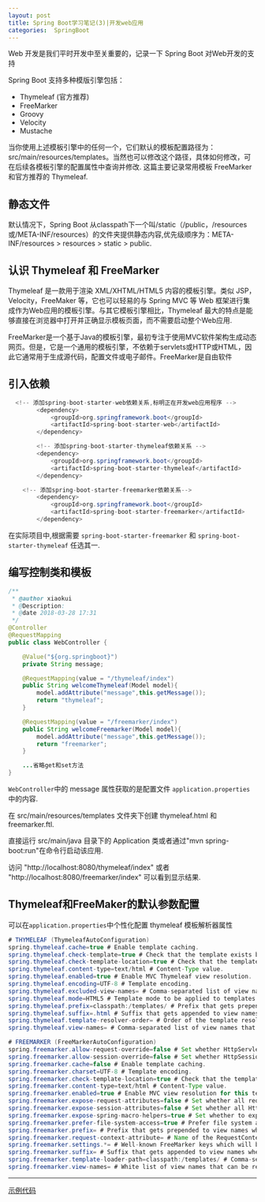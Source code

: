 ```yaml
---
layout: post
title: Spring Boot学习笔记(3)|开发web应用
categories:  SpringBoot
---
```


Web 开发是我们平时开发中至关重要的，记录一下 Spring Boot 对Web开发的支持

Spring Boot 支持多种模版引擎包括：
  - Thymeleaf (官方推荐)
  - FreeMarker
  - Groovy
  - Velocity
  - Mustache

当你使用上述模板引擎中的任何一个，它们默认的模板配置路径为：src/main/resources/templates。当然也可以修改这个路径，具体如何修改，可在后续各模板引擎的配置属性中查询并修改. 这篇主要记录常用模板 FreeMarker 和官方推荐的 Thymeleaf.

## 静态文件
默认情况下，Spring Boot 从classpath下一个叫/static（/public，/resources或/META-INF/resources）的文件夹提供静态内容,优先级顺序为：META-INF/resources > resources > static > public.

## 认识 Thymeleaf 和 FreeMarker
Thymeleaf 是一款用于渲染 XML/XHTML/HTML5 内容的模板引擎。类似 JSP，Velocity，FreeMaker 等，它也可以轻易的与 Spring MVC 等 Web 框架进行集成作为Web应用的模板引擎。与其它模板引擎相比，Thymeleaf 最大的特点是能够直接在浏览器中打开并正确显示模板页面，而不需要启动整个Web应用.

FreeMarker是一个基于Java的模板引擎，最初专注于使用MVC软件架构生成动态网页。但是，它是一个通用的模板引擎，不依赖于servlets或HTTP或HTML，因此它通常用于生成源代码，配置文件或电子邮件。FreeMarker是自由软件

## 引入依赖
```java
  <!-- 添加spring-boot-starter-web依赖关系,标明正在开发web应用程序 -->
		<dependency>
			<groupId>org.springframework.boot</groupId>
			<artifactId>spring-boot-starter-web</artifactId>
		</dependency>

		<!-- 添加spring-boot-starter-thymeleaf依赖关系 -->
		<dependency>
			<groupId>org.springframework.boot</groupId>
			<artifactId>spring-boot-starter-thymeleaf</artifactId>
		</dependency>

    <!-- 添加spring-boot-starter-freemarker依赖关系-->
		<dependency>
			<groupId>org.springframework.boot</groupId>
			<artifactId>spring-boot-starter-freemarker</artifactId>
		</dependency>    
```
在实际项目中,根据需要 ``spring-boot-starter-freemarker`` 和 ``spring-boot-starter-thymeleaf`` 任选其一.

## 编写控制类和模板
```java
/**
 * @author xiaokui
 * @Description:
 * @date 2018-03-28 17:31
 */
@Controller
@RequestMapping
public class WebController {

    @Value("${org.springboot}")
    private String message;

    @RequestMapping(value = "/thymeleaf/index")
    public String welcomeThymeleaf(Model model){
        model.addAttribute("message",this.getMessage());
        return "thymeleaf";
    }

    @RequestMapping(value = "/freemarker/index")
    public String welcomeFreemarker(Model model){
        model.addAttribute("message",this.getMessage());
        return "freemarker";
    }

    ...省略get和set方法
}
```
``WebController``中的 message 属性获取的是配置文件 ``application.properties``中的内容.

在 src/main/resources/templates 文件夹下创建 thymeleaf.html 和 freemarker.ftl.

直接运行 src/main/java 目录下的 Application 类或者通过"mvn spring-boot:run"在命令行启动该应用.

访问 "http://localhost:8080/thymeleaf/index" 或者 "http://localhost:8080/freemarker/index" 可以看到显示结果.

## Thymeleaf和FreeMaker的默认参数配置
可以在``application.properties``中个性化配置 thymeleaf 模板解析器属性
```java
# THYMELEAF (ThymeleafAutoConfiguration)
spring.thymeleaf.cache=true # Enable template caching.
spring.thymeleaf.check-template=true # Check that the template exists before rendering it.
spring.thymeleaf.check-template-location=true # Check that the templates location exists.
spring.thymeleaf.content-type=text/html # Content-Type value.
spring.thymeleaf.enabled=true # Enable MVC Thymeleaf view resolution.
spring.thymeleaf.encoding=UTF-8 # Template encoding.
spring.thymeleaf.excluded-view-names= # Comma-separated list of view names that should be excluded from resolution.
spring.thymeleaf.mode=HTML5 # Template mode to be applied to templates. See also StandardTemplateModeHandlers.
spring.thymeleaf.prefix=classpath:/templates/ # Prefix that gets prepended to view names when building a URL.
spring.thymeleaf.suffix=.html # Suffix that gets appended to view names when building a URL.
spring.thymeleaf.template-resolver-order= # Order of the template resolver in the chain.
spring.thymeleaf.view-names= # Comma-separated list of view names that can be resolved.

# FREEMARKER (FreeMarkerAutoConfiguration)
spring.freemarker.allow-request-override=false # Set whether HttpServletRequest attributes are allowed to override (hide) controller generated model attributes of the same name.
spring.freemarker.allow-session-override=false # Set whether HttpSession attributes are allowed to override (hide) controller generated model attributes of the same name.
spring.freemarker.cache=false # Enable template caching.
spring.freemarker.charset=UTF-8 # Template encoding.
spring.freemarker.check-template-location=true # Check that the templates location exists.
spring.freemarker.content-type=text/html # Content-Type value.
spring.freemarker.enabled=true # Enable MVC view resolution for this technology.
spring.freemarker.expose-request-attributes=false # Set whether all request attributes should be added to the model prior to merging with the template.
spring.freemarker.expose-session-attributes=false # Set whether all HttpSession attributes should be added to the model prior to merging with the template.
spring.freemarker.expose-spring-macro-helpers=true # Set whether to expose a RequestContext for use by Spring's macro library, under the name "springMacroRequestContext".
spring.freemarker.prefer-file-system-access=true # Prefer file system access for template loading. File system access enables hot detection of template changes.
spring.freemarker.prefix= # Prefix that gets prepended to view names when building a URL.
spring.freemarker.request-context-attribute= # Name of the RequestContext attribute for all views.
spring.freemarker.settings.*= # Well-known FreeMarker keys which will be passed to FreeMarker's Configuration.
spring.freemarker.suffix= # Suffix that gets appended to view names when building a URL.
spring.freemarker.template-loader-path=classpath:/templates/ # Comma-separated list of template paths.
spring.freemarker.view-names= # White list of view names that can be resolved.
```
--------
[示例代码](https://github.com/xiaokuicui/spring-boot-cloud-learning-examples/tree/master/spring-boot-web)
